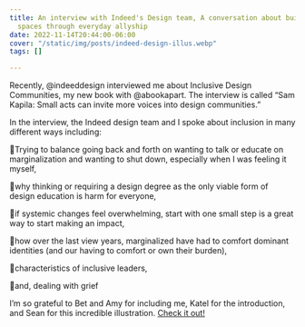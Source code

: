 ```yaml
---
title: An interview with Indeed's Design team, A conversation about building inclusive
  spaces through everyday allyship
date: 2022-11-14T20:44:00-06:00
cover: "/static/img/posts/indeed-design-illus.webp"
tags: []

---
```

Recently, @indeeddesign interviewed me about Inclusive Design Communities, my new book with @abookapart. The interview is called “Sam Kapila: Small acts can invite more voices into design communities.”

In the interview, the Indeed design team and I spoke about inclusion in many different ways including:

📘Trying to balance going back and forth on wanting to talk or educate on marginalization and wanting to shut down, especially when I was feeling it myself,

📘why thinking or requiring a design degree as the only viable form of design education is harm for everyone,

📘if systemic changes feel overwhelming, start with one small step is a great way to start making an impact,

📘how over the last view years, marginalized have had to comfort dominant identities (and our having to comfort or own their burden),

📘characteristics of inclusive leaders,

📘and, dealing with grief

I’m so grateful to Bet and Amy for including me, Katel for the introduction, and Sean for this incredible illustration. [Check it out!]()